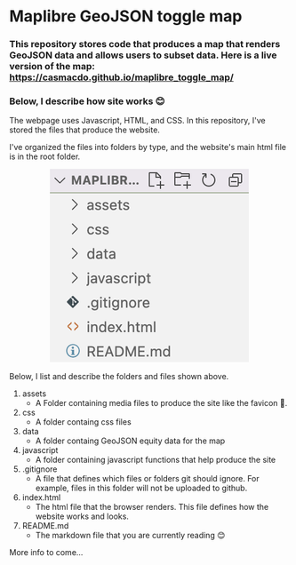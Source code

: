 # Maplibre GeoJSON toggle map

### This repository stores code that produces a map that renders GeoJSON data and allows users to subset data. Here is a live version of the map: <https://casmacdo.github.io/maplibre_toggle_map/>

### Below, I describe how site works 😊

The webpage uses Javascript, HTML, and CSS. In this repository, I've stored the files that produce the website.

I've organized the files into folders by type, and the website's main html file is in the root folder.

<p align="center" >
  <img alt="Repo Structure" src="assets/repo_struct.png" >
</p>

Below, I list and describe the folders and files shown above.

1. assets
    - A Folder containing media files to produce the site like the favicon 🐶.
2. css
    - A folder containg css files
3. data
    - A folder containg GeoJSON equity data for the map
4. javascript
    - A folder containing javascript functions that help produce the site
5. .gitignore
    - A file that defines which files or folders git should ignore. For example, files in this folder will not be uploaded to github.
6. index.html
    - The html file that the browser renders. This file defines how the website works and looks.
7. README.md
    - The markdown file that you are currently reading 😊

More info to come...
